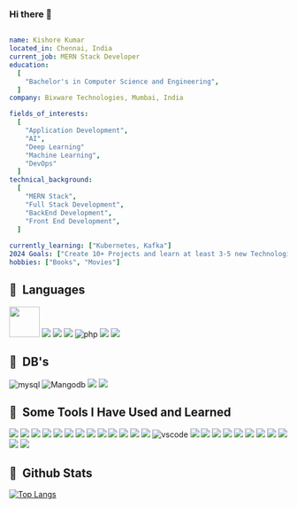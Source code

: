 ### Hi there 👋

```yaml

name: Kishore Kumar
located_in: Chennai, India
current_job: MERN Stack Developer
education:
  [
    "Bachelor's in Computer Science and Engineering",
  ]
company: Bixware Technologies, Mumbai, India

fields_of_interests:
  [
    "Application Development",
    "AI",
    "Deep Learning"
    "Machine Learning",
    "DevOps"
  ]
technical_background:
  [
    "MERN Stack",
    "Full Stack Development",
    "BackEnd Development",
    "Front End Development",
  ]
  
currently_learning: ["Kubernetes, Kafka"]
2024 Goals: ["Create 10+ Projects and learn at least 3-5 new Technologies."]
hobbies: ["Books", "Movies"]

```

<h2> 🚀 &nbsp;Languages</h2>
<p align="left">
<img src="https://cdn.jsdelivr.net/gh/devicons/devicon/icons/javascript/javascript-original.svg" width="55" height="55"/>
<img src="https://cdn.jsdelivr.net/gh/devicons/devicon/icons/typescript/typescript-original.svg" width=“55” height=“55”/>
<img src="https://cdn.jsdelivr.net/gh/devicons/devicon/icons/java/java-original.svg" width=“55” height=“55”/>
<img src="https://cdn.jsdelivr.net/gh/devicons/devicon/icons/python/python-original.svg" width=“55” height=“55”/>
<img src="https://cdn.jsdelivr.net/gh/devicons/devicon/icons/php/php-original.svg" alt="php" width=“55” height=“55”/>
<img src="https://cdn.jsdelivr.net/gh/devicons/devicon/icons/c/c-original.svg" width=“55” height=“55”/>
<img src="https://cdn.jsdelivr.net/gh/devicons/devicon/icons/html5/html5-original.svg" width=“55” height=“55”/>
</p>

<h2> 🚀 &nbsp;DB's</h2>
<p align="left">
<img src="https://cdn.jsdelivr.net/gh/devicons/devicon/icons/mysql/mysql-original.svg" width=“55” height=“55” alt="mysql"/>
<img src="https://img.shields.io/badge/MongoDB-%234ea94b.svg" width=“55” height=“55” alt="Mangodb"/>
<img src="https://cdn.jsdelivr.net/gh/devicons/devicon/icons/postgresql/postgresql-original.svg" width=“55” height=“55”/>
<img src="https://cdn.jsdelivr.net/gh/devicons/devicon@latest/icons/microsoftsqlserver/microsoftsqlserver-original.svg" width=“55” height=“55”/>          
</p>

<h2> 🚀 &nbsp;Some Tools I Have Used and Learned</h2>
<p align="left">
<img src="https://cdn.jsdelivr.net/gh/devicons/devicon/icons/nodejs/nodejs-original.svg" width=“55” height=“55”/>
<img src="https://cdn.jsdelivr.net/gh/devicons/devicon/icons/npm/npm-original-wordmark.svg" width=“55” height=“55”/>
<img src="https://cdn.jsdelivr.net/gh/devicons/devicon/icons/css3/css3-original.svg" width=“55” height=“55”/>
<img src="https://cdn.jsdelivr.net/gh/devicons/devicon/icons/react/react-original.svg" width=“55” height=“55”/>
<img src="https://cdn.jsdelivr.net/gh/devicons/devicon/icons/redux/redux-original.svg" width=“55” height=“55”/>
<img src="https://w7.pngwing.com/pngs/643/143/png-transparent-nextjs-hd-logo.png" width=“55” height=“55”/>
<img src="https://getlogo.net/wp-content/uploads/2020/11/supabase-logo-vector.png" width=“55” height=“55”/>
<img src="https://bgasparotto.com/wp-content/uploads/2017/12/spring-boot-logo.png" width=“55” height=“55”/>
<img src="https://upload.wikimedia.org/wikipedia/commons/thumb/e/e3/Jenkins_logo_with_title.svg/1280px-Jenkins_logo_with_title.svg.png" width=“55” height=“55”/>
<img src="https://static-00.iconduck.com/assets.00/kafka-icon-2048x935-cvu4503l.png" width=“55” height=“55”/>
<img src="https://seeklogo.com/images/T/typeorm-logo-F243B34DEE-seeklogo.com.png" width=“55” height=“55”/>
<img src="https://cdn.jsdelivr.net/gh/devicons/devicon/icons/sequelize/sequelize-original.svg" width=“55” height=“55”/>
<img src="https://cdn.jsdelivr.net/gh/devicons/devicon/icons/redis/redis-original.svg" width=“55” height=“55”/>
<img src="https://cdn.jsdelivr.net/gh/devicons/devicon/icons/vscode/vscode-original.svg" alt="vscode" width=“55” height=“55”/>
<img src="https://cdn.jsdelivr.net/gh/devicons/devicon/icons/pycharm/pycharm-original.svg" width=“55” height=“55”/>
<img src="https://cdn.jsdelivr.net/gh/devicons/devicon/icons/docker/docker-original.svg" width=“55” height=“55”/>
<img src="https://cdn.jsdelivr.net/gh/devicons/devicon@latest/icons/amazonwebservices/amazonwebservices-original-wordmark.svg" width=“55” height=“55”/>
<img src="https://cdn.jsdelivr.net/gh/devicons/devicon/icons/filezilla/filezilla-plain.svg" width=“55” height=“55”/>
<img src="https://cdn.jsdelivr.net/gh/devicons/devicon/icons/putty/putty-original.svg" width=“55” height=“55”/>
<img src="https://cdn.jsdelivr.net/gh/devicons/devicon/icons/github/github-original.svg" width=“55” height=“55”/>
<img src="https://cdn.jsdelivr.net/gh/devicons/devicon/icons/linux/linux-original.svg" width=“55” height=“55”/>
<img src="https://cdn.jsdelivr.net/gh/devicons/devicon/icons/wordpress/wordpress-original.svg" width=“55” height=“55”/>
<img src="https://cdn.jsdelivr.net/gh/devicons/devicon/icons/opencv/opencv-original.svg" width=“55” height=“55”/>
<img src="https://cdn.jsdelivr.net/gh/devicons/devicon/icons/anaconda/anaconda-original.svg" width=“55” height=“55”/>
<img src="https://cdn.jsdelivr.net/gh/devicons/devicon/icons/pandas/pandas-original.svg" width=“55” height=“55”/>
</p>

<h2> 🚀 &nbsp;Github Stats</h2>

[![Top Langs](https://github-readme-stats.vercel.app/api/top-langs/?username=kishorekumarmuthu)](https://github.com/anuraghazra/github-readme-stats)
